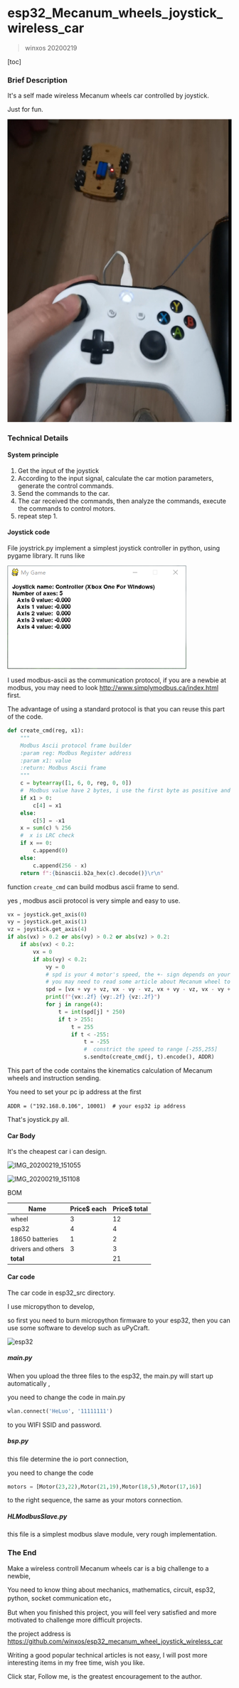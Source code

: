 # esp32_Mecanum_wheels_joystick_wireless_car
> winxos 20200219

[toc]

### Brief Description

It's a self made wireless Mecanum wheels car controlled by joystick.

Just for fun.

![proj](images\proj.PNG)

### Technical Details

#### System principle

1. Get the input of the joystick
2. According to the input signal, calculate the car motion parameters, generate the control commands.
3. Send the commands to the car.
4. The car received the commands, then analyze the commands, execute the commands to control motors.
5. repeat step 1.

#### Joystick code

File joystrick.py implement a simplest joystick controller in python, using pygame library.  It runs like

![pygame-joystick](images\pygame-joystick.PNG)

I used modbus-ascii as the communication protocol, if you are a newbie at modbus,  you may need to look  http://www.simplymodbus.ca/index.html  first.

The advantage of using a standard protocol  is that you can reuse this part of the code.

```python
def create_cmd(reg, x1):
    """
    Modbus Ascii protocol frame builder
    :param reg: Modbus Register address
    :param x1: value
    :return: Modbus Ascii frame
    """
    c = bytearray([1, 6, 0, reg, 0, 0])
    #  Modbus value have 2 bytes, i use the first byte as positive and the second byte as negative
    if x1 > 0:
        c[4] = x1
    else:
        c[5] = -x1
    x = sum(c) % 256
    #  x is LRC check
    if x == 0:
        c.append(0)
    else:
        c.append(256 - x)
    return f":{binascii.b2a_hex(c).decode()}\r\n"
```

function `create_cmd` can build modbus ascii frame to send.

yes , modbus ascii protocol is very simple and easy to use.

```python
vx = joystick.get_axis(0)
vy = joystick.get_axis(1)
vz = joystick.get_axis(4)
if abs(vx) > 0.2 or abs(vy) > 0.2 or abs(vz) > 0.2:
    if abs(vx) < 0.2:
        vx = 0
        if abs(vy) < 0.2:
            vy = 0
            # spd is your 4 motor's speed, the +- sign depends on your wheel install type and motor direct,
            # you may need to read some article about Mecanum wheel to handler it.
            spd = [vx + vy + vz, vx - vy - vz, vx + vy - vz, vx - vy + vz]
            print(f"{vx:.2f} {vy:.2f} {vz:.2f}")
            for j in range(4):
                t = int(spd[j] * 250)
                if t > 255:
                    t = 255
                    if t < -255:
                        t = -255
                        #  constrict the speed to range [-255,255]
                        s.sendto(create_cmd(j, t).encode(), ADDR)
```

This part of the code contains the kinematics calculation of Mecanum wheels and instruction sending.

You need to set your pc ip address at the first

```ADDR = ("192.168.0.106", 10001)  # your esp32 ip address```

That's joystick.py all.

#### Car Body

It's the cheapest car i can design.

![IMG_20200219_151055](images\IMG_20200219_151055.jpg)

![IMG_20200219_151108](images\IMG_20200219_151108.jpg)

BOM

| Name | Price\$ each | Price\$ total |
| ------- | ---------- | ---------- |
| wheel              | 3            |12|
| esp32              | 4            |4|
| 18650 batteries    | 1            |2|
| drivers and others | 3            |3|
| **total**          |              |21|

#### Car code

The car code in esp32_src directory.

I use micropython to develop,

so first you need to burn micropython firmware to your esp32, then you can use some software to develop such as uPyCraft.

![esp32](images\esp32.PNG)

##### main.py

When you upload the three files to the esp32, the main.py will start up automatically , 

you need to change the code in main.py

```python
wlan.connect('HeLuo', '11111111')
```

to you WIFI SSID and password.

##### bsp.py

this file determine the io port connection,

you need to change the code

```python
motors = [Motor(23,22),Motor(21,19),Motor(18,5),Motor(17,16)]
```

to the right sequence,  the same as your motors connection.

##### HLModbusSlave.py

this file is a simplest modbus slave module, very rough implementation.

### The End

Make a wireless controll Mecanum wheels car is a big challenge to a newbie,

You need to know thing about mechanics, mathematics, circuit, esp32, python, socket communication etc，

But when you finished this project, you will feel very satisfied and more motivated to challenge more difficult projects.

the project address is  https://github.com/winxos/esp32_mecanum_wheel_joystick_wireless_car 

Writing a good popular technical articles is not easy, I will post more interesting items in my free time, wish you like.

Click star,  Follow me,  is the greatest encouragement to the author.





